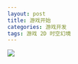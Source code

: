```yaml
---
layout: post
title: 游戏开始
categories: 游戏开发
tags: 游戏 2D 时空幻境 
---
```


![](../image/2024-10-24/01.png)
